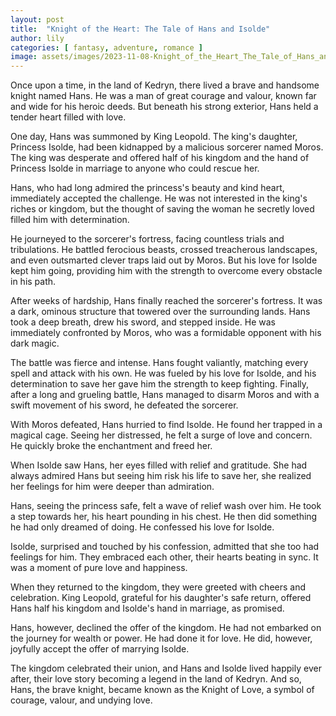 ```yaml
---
layout: post
title:  "Knight of the Heart: The Tale of Hans and Isolde"
author: lily
categories: [ fantasy, adventure, romance ]
image: assets/images/2023-11-08-Knight_of_the_Heart_The_Tale_of_Hans_and_Isolde.png
---
```


Once upon a time, in the land of Kedryn, there lived a brave and handsome knight named Hans. He was a man of great courage and valour, known far and wide for his heroic deeds. But beneath his strong exterior, Hans held a tender heart filled with love.

One day, Hans was summoned by King Leopold. The king's daughter, Princess Isolde, had been kidnapped by a malicious sorcerer named Moros. The king was desperate and offered half of his kingdom and the hand of Princess Isolde in marriage to anyone who could rescue her.

Hans, who had long admired the princess's beauty and kind heart, immediately accepted the challenge. He was not interested in the king's riches or kingdom, but the thought of saving the woman he secretly loved filled him with determination.

He journeyed to the sorcerer's fortress, facing countless trials and tribulations. He battled ferocious beasts, crossed treacherous landscapes, and even outsmarted clever traps laid out by Moros. But his love for Isolde kept him going, providing him with the strength to overcome every obstacle in his path.

After weeks of hardship, Hans finally reached the sorcerer's fortress. It was a dark, ominous structure that towered over the surrounding lands. Hans took a deep breath, drew his sword, and stepped inside. He was immediately confronted by Moros, who was a formidable opponent with his dark magic.

The battle was fierce and intense. Hans fought valiantly, matching every spell and attack with his own. He was fueled by his love for Isolde, and his determination to save her gave him the strength to keep fighting. Finally, after a long and grueling battle, Hans managed to disarm Moros and with a swift movement of his sword, he defeated the sorcerer.

With Moros defeated, Hans hurried to find Isolde. He found her trapped in a magical cage. Seeing her distressed, he felt a surge of love and concern. He quickly broke the enchantment and freed her.

When Isolde saw Hans, her eyes filled with relief and gratitude. She had always admired Hans but seeing him risk his life to save her, she realized her feelings for him were deeper than admiration.

Hans, seeing the princess safe, felt a wave of relief wash over him. He took a step towards her, his heart pounding in his chest. He then did something he had only dreamed of doing. He confessed his love for Isolde.

Isolde, surprised and touched by his confession, admitted that she too had feelings for him. They embraced each other, their hearts beating in sync. It was a moment of pure love and happiness.

When they returned to the kingdom, they were greeted with cheers and celebration. King Leopold, grateful for his daughter's safe return, offered Hans half his kingdom and Isolde's hand in marriage, as promised.

Hans, however, declined the offer of the kingdom. He had not embarked on the journey for wealth or power. He had done it for love. He did, however, joyfully accept the offer of marrying Isolde.

The kingdom celebrated their union, and Hans and Isolde lived happily ever after, their love story becoming a legend in the land of Kedryn. And so, Hans, the brave knight, became known as the Knight of Love, a symbol of courage, valour, and undying love.
